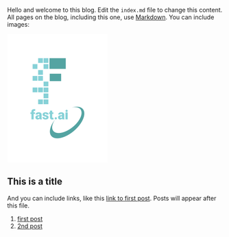 Hello and welcome to this blog. Edit the `index.md` file to change this content. All pages on the blog, including this one, use [Markdown](https://guides.github.com/features/mastering-markdown/). You can include images:

![Image of fast.ai logo](images/logo.png)

## This is a title

And you can include links, like this [link to first post](2021-06-18_first_post.md). Posts will appear after this file. 
1. [first post](/_posts/2021-06-18_first_post.md)
2. [2nd post](/_posts/2020-01-14-welcome.md)  

